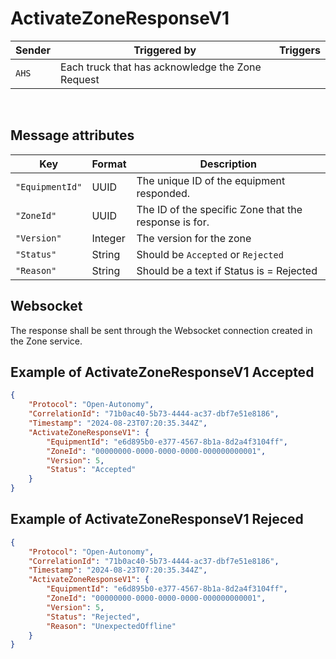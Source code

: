# ActivateZoneResponseV1


|Sender| Triggered by | Triggers|
|---|---|---|
| `AHS` | Each truck that has acknowledge the Zone Request  | |

<br>

## Message attributes
| Key               |   Format    | Description |
|------------------|----------|-------------|
| `"EquipmentId"`    | UUID              | The unique ID of the equipment responded. |
| `"ZoneId"` | UUID   | The ID of the specific Zone that the response is for. |
| `"Version"`  | Integer    | The version for the zone|
| `"Status"` | String     | Should be `Accepted` or `Rejected`  |
| `"Reason"` | String     | Should be a text if Status is = Rejected  |

## Websocket
The response shall be sent through the Websocket connection created in the Zone service. 

## Example of ActivateZoneResponseV1 Accepted
```json
{
    "Protocol": "Open-Autonomy",
    "CorrelationId": "71b0ac40-5b73-4444-ac37-dbf7e51e8186",
    "Timestamp": "2024-08-23T07:20:35.344Z",
    "ActivateZoneResponseV1": {
        "EquipmentId": "e6d895b0-e377-4567-8b1a-8d2a4f3104ff",
        "ZoneId": "00000000-0000-0000-0000-000000000001",
        "Version": 5,
        "Status": "Accepted"
    }
}
```

## Example of ActivateZoneResponseV1 Rejeced
```json
{
    "Protocol": "Open-Autonomy",
    "CorrelationId": "71b0ac40-5b73-4444-ac37-dbf7e51e8186",
    "Timestamp": "2024-08-23T07:20:35.344Z",
    "ActivateZoneResponseV1": {
        "EquipmentId": "e6d895b0-e377-4567-8b1a-8d2a4f3104ff",
        "ZoneId": "00000000-0000-0000-0000-000000000001",
        "Version": 5,
        "Status": "Rejected",
        "Reason": "UnexpectedOffline"
    }
}
```
